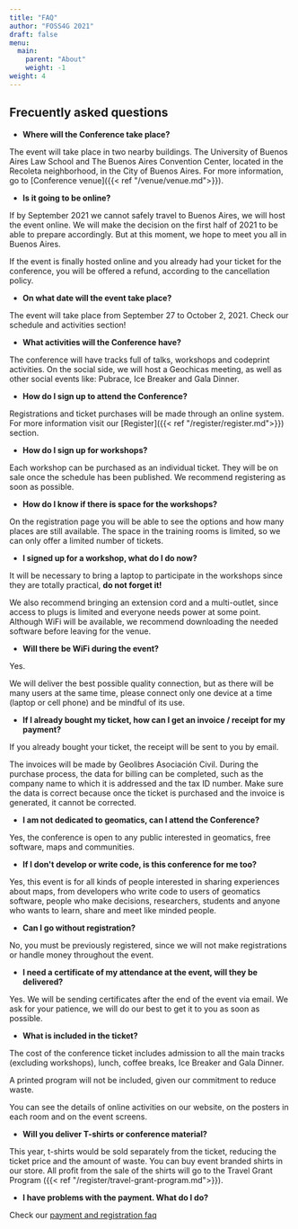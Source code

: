 ```yaml
---
title: "FAQ"
author: "FOSS4G 2021"
draft: false
menu:
  main:
    parent: "About"
    weight: -1
weight: 4
---
```


## Frecuently asked questions

- **Where will the Conference take place?**

The event will take place in two nearby buildings. The University of Buenos Aires Law School and The Buenos Aires Convention Center, located in the Recoleta neighborhood, in the City of Buenos Aires. For more information, go to [Conference venue]({{< ref "/venue/venue.md">}}).

- **Is it going to be online?**

If by September 2021 we cannot safely travel to Buenos Aires, we will host the event online. We will make the decision on the first half of 2021 to be able to prepare accordingly. But at this moment, we hope to meet you all in Buenos Aires.

If the event is finally hosted online and you already had your ticket for the conference, you will be offered a refund, according to the cancellation policy.

- **On what date will the event take place?**

The event will take place from September 27 to October 2, 2021. Check our schedule and activities section!

- **What activities will the Conference have?**

The conference will have tracks full of talks, workshops and codeprint activities. On the social side, we will host a Geochicas meeting, as well as other social events like: Pubrace, Ice Breaker and Gala Dinner.

- **How do I sign up to attend the Conference?**

Registrations and ticket purchases will be made through an online system. For more information visit our [Register]({{< ref "/register/register.md">}}) section.

- **How do I sign up for workshops?**

Each workshop can be purchased as an individual ticket. They will be on sale once the schedule has been published. We recommend registering as soon as possible.

- **How do I know if there is space for the workshops?**

On the registration page you will be able to see the options and how many places are still available. The space in the training rooms is limited, so we can only offer a limited number of tickets.

- **I signed up for a workshop, what do I do now?**

It will be necessary to bring a laptop to participate in the workshops since they are totally practical, **do not forget it!**

We also recommend bringing an extension cord and a multi-outlet, since access to plugs is limited and everyone needs power at some point.
Although WiFi will be available, we recommend downloading the needed software before leaving for the venue.

- **Will there be WiFi during the event?**

Yes.

We will deliver the best possible quality connection, but as there will be many users at the same time, please connect only one device at a time (laptop or cell phone) and be mindful of its use.

- **If I already bought my ticket, how can I get an invoice / receipt for my payment?**

If you already bought your ticket, the receipt will be sent to you by email.

The invoices will be made by Geolibres Asociación Civil. During the purchase process, the data for billing can be completed, such as the company name to which it is addressed and the tax ID number. Make sure the data is correct because once the ticket is purchased and the invoice is generated, it cannot be corrected.

- **I am not dedicated to geomatics, can I attend the Conference?**

Yes, the conference is open to any public interested in geomatics, free software, maps and communities.

- **If I don't develop or write code, is this conference for me too?**

Yes, this event is for all kinds of people interested in sharing experiences about maps, from developers who write code to users of geomatics software, people who make decisions, researchers, students and anyone who wants to learn, share and meet like minded people.

- **Can I go without registration?**

No, you must be previously registered, since we will not make registrations or handle money throughout the event.

- **I need a certificate of my attendance at the event, will they be delivered?**

Yes. We will be sending certificates after the end of the event via email. We ask for your patience, we will do our best to get it to you as soon as possible.

- **What is included in the ticket?**

The cost of the conference ticket includes admission to all the main tracks (excluding workshops), lunch, coffee breaks, Ice Breaker and Gala Dinner.

A printed program will not be included, given our commitment to reduce waste.

You can see the details of online activities on our website, on the posters in each room and on the event screens.

- **Will you deliver T-shirts or conference material?**

This year, t-shirts would be sold separately from the ticket, reducing the ticket price and the amount of waste. You can buy event branded shirts in our store. All profit from the sale of the shirts will go to the Travel Grant Program ({{< ref "/register/travel-grant-program.md">}}).

- **I have problems with the payment. What do I do?**

Check our [payment and registration faq](https://registration.2021.foss4g.org/OSGeo/FOSS4G/faq/)

